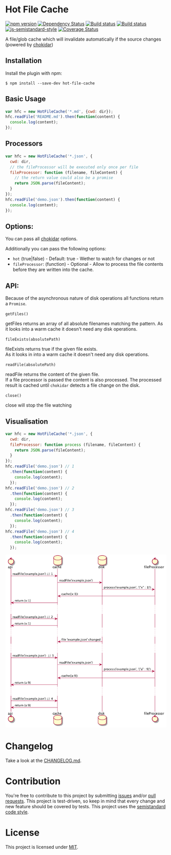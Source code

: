 Hot File Cache
========================================
[![npm version](https://badge.fury.io/js/hot-file-cache.svg)](http://badge.fury.io/js/hot-file-cache) [![Dependency Status](https://david-dm.org/jantimon/hot-file-cache.svg)](https://david-dm.org/jantimon/hot-file-cache) [![Build status](https://travis-ci.org/jantimon/hot-file-cache.svg)](https://travis-ci.org/jantimon/hot-file-cache) [![Build status](https://ci.appveyor.com/api/projects/status/u0798wdxt4qho7xq/branch/master?svg=true)](https://ci.appveyor.com/project/jantimon/hot-file-cache/branch/master)
 [![js-semistandard-style](https://img.shields.io/badge/code%20style-semistandard-brightgreen.svg?style=flat-square)](https://github.com/Flet/semistandard) 
[![Coverage Status](https://coveralls.io/repos/github/jantimon/hot-file-cache/badge.svg?branch=master)](https://coveralls.io/github/jantimon/hot-file-cache?branch=master)

A file/glob cache which will invalidate automatically if the source changes (powered by [chokidar](https://github.com/paulmillr/chokidar))

Installation
------------

Install the plugin with npm:
```shell
$ npm install --save-dev hot-file-cache
```

Basic Usage
-----------

```javascript
var hfc = new HotFileCache('*.md', {cwd: dir});
hfc.readFile('README.md').then(function(content) {
  console.log(content);
});
```

Processors
-----------


```javascript
var hfc = new HotFileCache('*.json', {
  cwd: dir,
  // the fileProcessor will be executed only once per file
  fileProcessor: function (filename, fileContent) {
    // the return value could also be a promise
    return JSON.parse(fileContent);
  }
});
hfc.readFile('demo.json').then(function(content) {
  console.log(content);
});
```

Options:
-----------

You can pass all [chokidar](https://github.com/paulmillr/chokidar#getting-started) options.

Additionally you can pass the following options:

+ `hot` (true|false) - Default: true - Wether to watch for changes or not
+ `fileProcessor`: (function) - Optional - Allow to process the file contents before they are written into the cache.


API:
-----------

Because of the asynchronous nature of disk operations all functions return a `Promise`.

 `getFiles()`

getFiles returns an array of all absolute filenames matching the pattern. As it looks into a warm cache it doesn't need any disk operations.

`fileExists(absolutePath)` 

fileExists returns true if the given file exists.  
As it looks in into a warm cache it doesn't need any disk operations.


`readFile(absolutePath)`

readFile returns the content of the given file.  
If a file processor is passed the content is also processed.
The processed result is cached until `chokidar` detects a file change on the disk.

`close()`

close will stop the file watching


Visualisation
-----------

```javascript
var hfc = new HotFileCache('*.json', {
  cwd: dir,
  fileProcessor: function process (filename, fileContent) {
    return JSON.parse(fileContent);
  }
});
hfc.readFile('demo.json') // 1
  .then(function(content) {
    console.log(content);
  });
hfc.readFile('demo.json') // 2
  .then(function(content) {
    console.log(content);
  });
hfc.readFile('demo.json') // 3
  .then(function(content) {
    console.log(content);
  });
hfc.readFile('demo.json') // 4
  .then(function(content) {
    console.log(content);
  });
```

[![Concept flow uml](https://raw.githubusercontent.com/jantimon/hot-file-cache/master/flow.png)](https://github.com/jantimon/hot-file-cache/blob/master/flow.puml)

# Changelog

Take a look at the  [CHANGELOG.md](https://github.com/jantimon/hot-file-cache/tree/master/CHANGELOG.md).


# Contribution

You're free to contribute to this project by submitting [issues](https://github.com/jantimon/hot-file-cache/issues) and/or [pull requests](https://github.com/jantimon/hot-file-cache/pulls). This project is test-driven, so keep in mind that every change and new feature should be covered by tests.
This project uses the [semistandard code style](https://github.com/Flet/semistandard).

# License

This project is licensed under [MIT](https://github.com/jantimon/hot-file-cache/blob/master/LICENSE).
